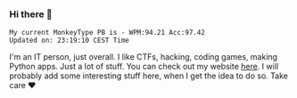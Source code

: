 ### Hi there 👋
<!-- PB START -->
```
My current MonkeyType PB is - WPM:94.21 Acc:97.42
Updated on: 23:19:10 CEST Time
```
<!-- PB END -->
I'm an IT person, just overall. I like CTFs, hacking, coding games, making Python apps. Just a lot of stuff.
You can check out my website [here](https://skill3472.github.io/).
I will probably add some interesting stuff here, when I get the idea to do so. Take care ❤️
